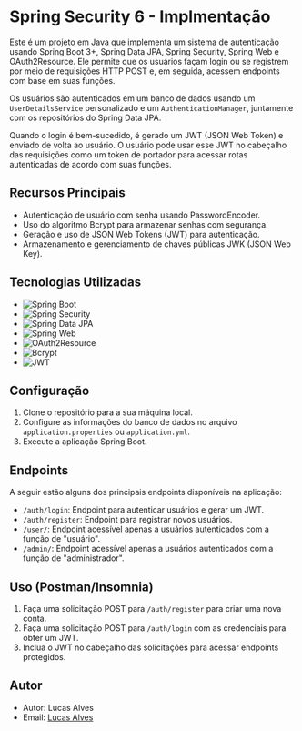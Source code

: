 # Spring Security 6 - Implmentação 

Este é um projeto em Java que implementa um sistema de autenticação usando Spring Boot 3+, Spring Data JPA, Spring Security, Spring Web e OAuth2Resource. Ele permite que os usuários façam login ou se registrem por meio de requisições HTTP POST e, em seguida, acessem endpoints com base em suas funções.

Os usuários são autenticados em um banco de dados usando um `UserDetailsService` personalizado e um `AuthenticationManager`, juntamente com os repositórios do Spring Data JPA.

Quando o login é bem-sucedido, é gerado um JWT (JSON Web Token) e enviado de volta ao usuário. O usuário pode usar esse JWT no cabeçalho das requisições como um token de portador para acessar rotas autenticadas de acordo com suas funções.

## Recursos Principais

- Autenticação de usuário com senha usando PasswordEncoder.
- Uso do algoritmo Bcrypt para armazenar senhas com segurança.
- Geração e uso de JSON Web Tokens (JWT) para autenticação.
- Armazenamento e gerenciamento de chaves públicas JWK (JSON Web Key).

## Tecnologias Utilizadas

* ![Spring Boot](https://img.shields.io/badge/Spring%20Boot-2.5.3-brightgreen)
* ![Spring Security](https://img.shields.io/badge/Spring%20Security-5.5.1-blue)
* ![Spring Data JPA](https://img.shields.io/badge/Spring%20Data%20JPA-2.5.3-blue)
* ![Spring Web](https://img.shields.io/badge/Spring%20Web-5.3.10-blue)
* ![OAuth2Resource](https://img.shields.io/badge/OAuth2Resource-2.5.3-blue)
* ![Bcrypt](https://img.shields.io/badge/Bcrypt-Segurança%20de%20Senhas-green)
* ![JWT](https://img.shields.io/badge/JWT-JSON%20Web%20Token-orange)

## Configuração

1. Clone o repositório para a sua máquina local.
2. Configure as informações do banco de dados no arquivo `application.properties` ou `application.yml`.
3. Execute a aplicação Spring Boot.

## Endpoints

A seguir estão alguns dos principais endpoints disponíveis na aplicação:

- `/auth/login`: Endpoint para autenticar usuários e gerar um JWT.
- `/auth/register`: Endpoint para registrar novos usuários.
- `/user/`: Endpoint acessível apenas a usuários autenticados com a função de "usuário".
- `/admin/`: Endpoint acessível apenas a usuários autenticados com a função de "administrador".

## Uso (Postman/Insomnia) 

1. Faça uma solicitação POST para `/auth/register` para criar uma nova conta.
2. Faça uma solicitação POST para `/auth/login` com as credenciais para obter um JWT.
3. Inclua o JWT no cabeçalho das solicitações para acessar endpoints protegidos.

## Autor

* Autor: Lucas Alves
* Email: [Lucas Alves](mailto:lkab05@hotmail.com)








